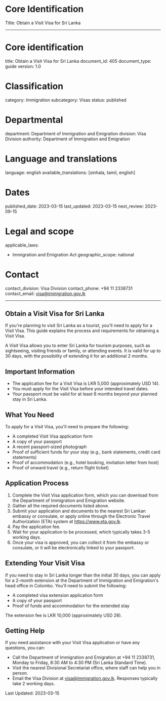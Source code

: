 # Core Identification
Title: Obtain a Visit Visa for Sri Lanka

---
# Core identification
title: Obtain a Visit Visa for Sri Lanka
document_id: 405
document_type: guide
version: 1.0

# Classification
category: Immigration
subcategory: Visas
status: published

# Departmental
department: Department of Immigration and Emigration
division: Visa Division
authority: Department of Immigration and Emigration

# Language and translations
language: english
available_translations: [sinhala, tamil, english]

# Dates
published_date: 2023-03-15
last_updated: 2023-03-15
next_review: 2023-09-15

# Legal and scope
applicable_laws:
 - Immigration and Emigration Act
geographic_scope: national

# Contact
contact_division: Visa Division
contact_phone: +94 11 2338731
contact_email: visa@immigration.gov.lk

---

## Obtain a Visit Visa for Sri Lanka

If you're planning to visit Sri Lanka as a tourist, you'll need to apply for a Visit Visa. This guide explains the process and requirements for obtaining a Visit Visa.

A Visit Visa allows you to enter Sri Lanka for tourism purposes, such as sightseeing, visiting friends or family, or attending events. It is valid for up to 30 days, with the possibility of extending it for an additional 2 months.

## Important Information

- The application fee for a Visit Visa is LKR 5,000 (approximately USD 14).
- You must apply for the Visit Visa before your intended travel dates.
- Your passport must be valid for at least 6 months beyond your planned stay in Sri Lanka.

## What You Need

To apply for a Visit Visa, you'll need to prepare the following:

- A completed Visit Visa application form
- A copy of your passport
- A recent passport-sized photograph
- Proof of sufficient funds for your stay (e.g., bank statements, credit card statements)
- Proof of accommodation (e.g., hotel booking, invitation letter from host)
- Proof of onward travel (e.g., return flight ticket)

## Application Process

1. Complete the Visit Visa application form, which you can download from the Department of Immigration and Emigration website.
2. Gather all the required documents listed above.
3. Submit your application and documents to the nearest Sri Lankan embassy or consulate, or apply online through the Electronic Travel Authorization (ETA) system at https://www.eta.gov.lk.
4. Pay the application fee.
5. Wait for your application to be processed, which typically takes 3-5 working days.
6. Once your visa is approved, you can collect it from the embassy or consulate, or it will be electronically linked to your passport.

## Extending Your Visit Visa

If you need to stay in Sri Lanka longer than the initial 30 days, you can apply for a 2-month extension at the Department of Immigration and Emigration's head office in Colombo. You'll need to submit the following:

- A completed visa extension application form
- A copy of your passport
- Proof of funds and accommodation for the extended stay

The extension fee is LKR 10,000 (approximately USD 28).

## Getting Help

If you need assistance with your Visit Visa application or have any questions, you can:

- Call the Department of Immigration and Emigration at +94 11 2338731, Monday to Friday, 8:30 AM to 4:30 PM (Sri Lanka Standard Time).
- Visit the nearest Divisional Secretariat office, where staff can help you in person.
- Email the Visa Division at visa@immigration.gov.lk. Responses typically take 2 working days.

Last Updated: 2023-03-15